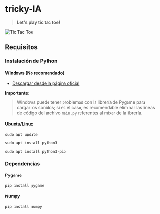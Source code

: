# tricky-IA

> **Let's play tic tac toe!**

![Tic Tac Toe](https://i.ibb.co/3dxQ7VG/image.png)

## Requisitos

### Instalación de Python

#### Windows **(No recomendado)**

* [Descargar desde la página oficial](https://www.python.org/downloads/)

**Importante:**

> Windows puede tener problemas con la librería de Pygame para cargar los sonidos; si es el caso, es recomendable eliminar las lineas de código del archivo `main.py` referentes al mixer de la librería.

#### **Ubuntu/Linux**

```shebang
sudo apt update
```

```shebang
sudo apt install python3
```

```shebang
sudo apt install python3-pip
```

### Dependencias

#### Pygame

```shebang
pip install pygame
```

#### Numpy

```shebang
pip install numpy
```
